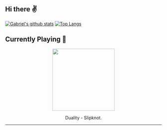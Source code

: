## Hi there :v: 
[![Gabriel's github stats](https://github-readme-stats.vercel.app/api?username=gajalves&show_icons=true&theme=dark)](https://github.com/anuraghazra/github-readme-stats)
[![Top Langs](https://github-readme-stats.vercel.app/api/top-langs/?username=gajalves&layout=compact&theme=dark)](https://github.com/anuraghazra/github-readme-stats)
## Currently Playing :musical_note: 
<p align="center"><img width="200" src="https://i.scdn.co/image/ab67616d0000b273c71890efe8afa562984bdd3a"></p><p align="center"> Duality - Slipknot. </p>
 
---